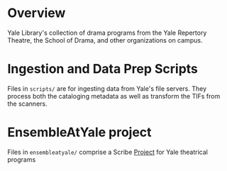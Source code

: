# Overview
Yale Library's collection of drama programs from the Yale Repertory Theatre, the School of Drama, and other organizations on campus.

# Ingestion and Data Prep Scripts
Files in `scripts/` are for ingesting data from Yale's file servers. They process both the cataloging metadata as well as transform the TIFs from the scanners.

# EnsembleAtYale project
Files in `ensembleatyale/` comprise a Scribe [Project](https://github.com/zooniverse/scribeAPI/wiki/Creating-Your-Project) for Yale theatrical programs
